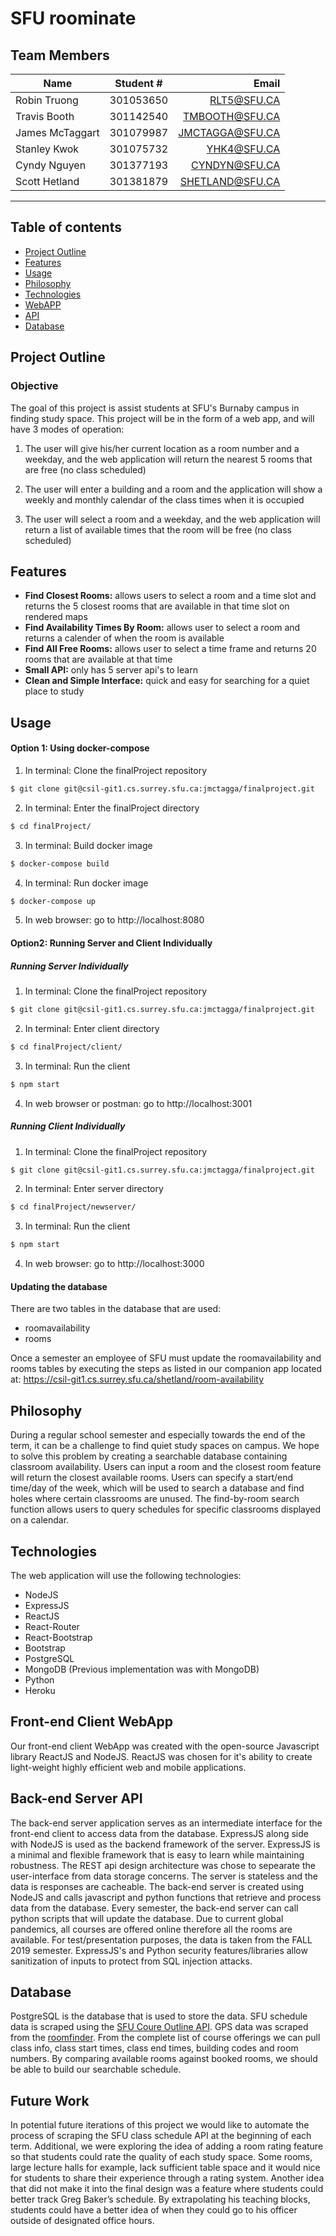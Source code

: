 # SFU roominate

## Team Members

| Name            | Student # | Email           |
|-----------------|:---------:|----------------:|
| Robin Truong    | 301053650 | RLT5@SFU.CA     |
| Travis Booth    | 301142540 | TMBOOTH@SFU.CA  |
| James McTaggart | 301079987 | JMCTAGGA@SFU.CA |
| Stanley Kwok    | 301075732 | YHK4@SFU.CA     |
| Cyndy Nguyen    | 301377193 | CYNDYN@SFU.CA   |
| Scott Hetland   | 301381879 | SHETLAND@SFU.CA |
---

## Table of contents
- [Project Outline](#project-outline)
- [Features](#features)
- [Usage](#usage)
- [Philosophy](#philosophy)
- [Technologies](#technologies)
- [WebAPP](#webapp)
- [API](#API)
- [Database](#database)
 


## Project Outline
### Objective

The goal of this project is assist students at SFU's Burnaby campus in finding study space. This project will be in the form of a web app, and will have 3 modes of operation:

1. The user will give his/her current location as a room number and a weekday, and the web application will return the nearest 5 rooms that are free (no class scheduled)

2. The user will enter a building and a room and the application will show a weekly and monthly calendar of the class times when it is occupied

3. The user will select a room and a weekday, and the web application will return a list of available times that the room will be free (no class scheduled)



## Features 
- __Find Closest Rooms:__ allows users to select a room and a time slot and returns the 5 closest rooms that are available in that time slot on rendered maps
- __Find Availability Times By Room:__ allows user to select a room and returns a calender of when the room is available
- __Find All Free Rooms:__ allows user to select a time frame and returns 20 rooms that are available at that time
- __Small API:__ only has 5 server api's to learn
- __Clean and Simple Interface:__ quick and easy for searching for a quiet place to study

## Usage

#### Option 1: Using docker-compose
1. In terminal: Clone the finalProject repository
```bash
$ git clone git@csil-git1.cs.surrey.sfu.ca:jmctagga/finalproject.git
```
2. In terminal: Enter the finalProject directory
```bash
$ cd finalProject/
```
3. In terminal: Build docker image
```bash
$ docker-compose build
```
4. In terminal: Run docker image
```bash
$ docker-compose up
```
5. In web browser: go to http://localhost:8080


#### Option2: Running Server and Client Individually

##### Running Server Individually
1. In terminal: Clone the finalProject repository
```bash
$ git clone git@csil-git1.cs.surrey.sfu.ca:jmctagga/finalproject.git
```
2. In terminal: Enter client directory
```bash
$ cd finalProject/client/
```
3. In terminal: Run the client
```bash
$ npm start
```
4. In web browser or postman: go to http://localhost:3001


##### Running Client Individually
1. In terminal: Clone the finalProject repository
```bash
$ git clone git@csil-git1.cs.surrey.sfu.ca:jmctagga/finalproject.git
```
2. In terminal: Enter server directory
```bash
$ cd finalProject/newserver/
```
3. In terminal: Run the client
```bash
$ npm start
```
4. In web browser: go to http://localhost:3000


#### Updating the database
There are two tables in the database that are used:
* roomavailability
* rooms

Once a semester an employee of SFU must update the roomavailability and rooms tables by executing the steps as listed in our companion app located at: https://csil-git1.cs.surrey.sfu.ca/shetland/room-availability


## Philosophy

During a regular school semester and especially towards the end of the term, it can be a challenge to find quiet study spaces on campus. We hope to solve this problem by creating a searchable database containing classroom availability. Users can input a room and the closest room feature will return the closest available rooms. Users can specify a start/end time/day of the week, which will be used to search a database and find holes where certain classrooms are unused. The find-by-room search function allows users to query schedules for specific classrooms displayed on a calendar. 


## Technologies

The web application will use the following technologies:

- NodeJS
- ExpressJS
- ReactJS
- React-Router
- React-Bootstrap
- Bootstrap
- PostgreSQL 
- MongoDB (Previous implementation was with MongoDB)
- Python 
- Heroku


## Front-end Client WebApp

Our front-end client WebApp was created with the open-source Javascript library ReactJS and NodeJS. ReactJS was chosen for it's ability to create light-weight highly efficient web and mobile applications. 

## Back-end Server API

The back-end server application serves as an intermediate interface for the front-end client to access data from the database. ExpressJS along side with NodeJS is used as the backend framework of the server. ExpressJS is a minimal and flexible framework that is easy to learn while maintaining robustness. The REST api design architecture was chose to sepearate the user-interface from data storage concerns. The server is stateless and the data is responses are cacheable. The back-end server is created using NodeJS and calls javascript and python functions that retrieve and process data from the database. Every semester, the back-end server can call python scripts that will update the database. Due to current global pandemics, all courses are offered online therefore all the rooms are available. For test/presentation purposes, the data is taken from the FALL 2019 semester. ExpressJS's and Python security features/libraries allow sanitization of inputs to protect from SQL injection attacks.

## Database

PostgreSQL is the database that is used to store the data. SFU schedule data is scraped using the [SFU Coure Outline API](http://www.sfu.ca/bin/wcm/course-outlines). GPS data was scraped from the [roomfinder](https://roomfinder.sfu.ca/apps/sfuroomfinder_web/). From the complete list of course offerings we can pull class info, class start times, class end times, building codes and room numbers. By comparing available rooms against booked rooms, we should be able to build our searchable schedule.


<!--https://sfuroominate.herokuapp.com/-->


## Future Work

In potential future iterations of this project we would like to automate the process of scraping the SFU class schedule API at the beginning of each term. Additional,  we were exploring the idea of adding a room rating feature so that students could rate the quality of each study space. Some rooms, large lecture halls for example, lack sufficient table space and it would nice for students to share their experience through a rating system. Another idea that did not make it into the final design was a feature where students could better track Greg Baker’s schedule. By extrapolating his teaching blocks, students could have a better idea of when they could go to his officer outside of designated office hours.  
